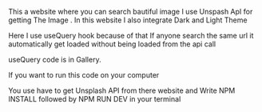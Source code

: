 This a website where you can search bautiful image
I use Unspash ApI for getting The Image . In this website I also integrate Dark and Light Theme

Here I  use useQuery hook because of that If anyone search the same url it automatically get loaded without being loaded from the api call 

useQuery code is in Gallery.

If you want to run this code on your computer

You use have to get Unsplash API from there website
and
Write NPM INSTALL followed by NPM RUN DEV in your terminal
